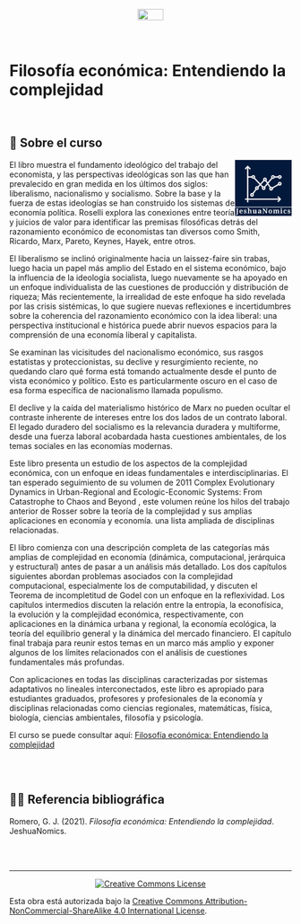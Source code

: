 <p align="center"><img align="center" src="https://github.com/Jeshua-Romero-Guadarrama/Filosofia_economica_entendiendo_la_complejidad/blob/main/docs/images/Filosofia_economica_entendiendo_la_complejidad.png" width="30%" height="30%"></p>

<br/>

# Filosofía económica: Entendiendo la complejidad

<br/>

## 📖 Sobre el curso

<p><img src="https://github.com/Jeshua-Romero-Guadarrama/Econoalgoritmia/blob/Econoalgoritmia/docs/images/logo.png" alt="logo" align="right" width="20%" height="20%">El libro muestra el fundamento ideológico del trabajo del economista, y las perspectivas ideológicas son las que han prevalecido en gran medida en los últimos dos siglos: liberalismo, nacionalismo y socialismo. Sobre la base y la fuerza de estas ideologías se han construido los sistemas de economía política. Roselli explora las conexiones entre teoría y juicios de valor para identificar las premisas filosóficas detrás del razonamiento económico de economistas tan diversos como Smith, Ricardo, Marx, Pareto, Keynes, Hayek, entre otros.</p>

<p>El liberalismo se inclinó originalmente hacia un laissez-faire sin trabas, luego hacia un papel más amplio del Estado en el sistema económico, bajo la influencia de la ideología socialista, luego nuevamente se ha apoyado en un enfoque individualista de las cuestiones de producción y distribución de riqueza; Más recientemente, la irrealidad de este enfoque ha sido revelada por las crisis sistémicas, lo que sugiere nuevas reflexiones e incertidumbres sobre la coherencia del razonamiento económico con la idea liberal: una perspectiva institucional e histórica puede abrir nuevos espacios para la comprensión de una economía liberal y capitalista.</p> 

<p>Se examinan las vicisitudes del nacionalismo económico, sus rasgos estatistas y proteccionistas, su declive y resurgimiento reciente, no quedando claro qué forma está tomando actualmente desde el punto de vista económico y político. Esto es particularmente oscuro en el caso de esa forma específica de nacionalismo llamada populismo.</p>

<p>El declive y la caída del materialismo histórico de Marx no pueden ocultar el contraste inherente de intereses entre los dos lados de un contrato laboral. El legado duradero del socialismo es la relevancia duradera y multiforme, desde una fuerza laboral acobardada hasta cuestiones ambientales, de los temas sociales en las economías modernas.</p>

<p>Este libro presenta un estudio de los aspectos de la complejidad económica, con un enfoque en ideas fundamentales e interdisciplinarias. El tan esperado seguimiento de su volumen de 2011  Complex Evolutionary Dynamics in Urban-Regional and Ecologic-Economic Systems: From Catastrophe to Chaos and Beyond , este volumen reúne los hilos del trabajo anterior de Rosser sobre la teoría de la complejidad y sus amplias aplicaciones en economía y economía. una lista ampliada de disciplinas relacionadas.</p> 

<p>El libro comienza con una descripción completa de las categorías más amplias de complejidad en economía (dinámica, computacional, jerárquica y estructural) antes de pasar a un análisis más detallado. Los dos capítulos siguientes abordan problemas asociados con la complejidad computacional, especialmente los de computabilidad, y discuten el Teorema de incompletitud de Godel con un enfoque en la reflexividad. Los capítulos intermedios discuten la relación entre la entropía, la econofísica, la evolución y la complejidad económica, respectivamente, con aplicaciones en la dinámica urbana y regional, la economía ecológica, la teoría del equilibrio general y la dinámica del mercado financiero. El capítulo final trabaja para reunir estos temas en un marco más amplio y exponer algunos de los límites relacionados con el análisis de cuestiones fundamentales más profundas.</p>

<p>Con aplicaciones en todas las disciplinas caracterizadas por sistemas adaptativos no lineales interconectados, este libro es apropiado para estudiantes graduados, profesores y profesionales de la economía y disciplinas relacionadas como ciencias regionales, matemáticas, física, biología, ciencias ambientales, filosofía y psicología.</p>

El curso se puede consultar aquí: [Filosofía económica: Entendiendo la complejidad](http://filosofiaeconomicaentendiendolacomplejidad.jeshuanomics.com/)

<br/>
<br/>

## ✍🏻 Referencia bibliográfica

Romero, G. J. (2021). *Filosofía económica: Entendiendo la complejidad*. JeshuaNomics.

<br/>
<br/>

___

<p align="center"><a rel="license" href="http://creativecommons.org/licenses/by-nc-sa/4.0/"><img alt="Creative Commons License" style="border-width:0" src="https://mirrors.creativecommons.org/presskit/buttons/88x31/svg/by-nc-sa.eu.svg"/></a></p>Esta obra está autorizada bajo la <a rel="license" href="http://creativecommons.org/licenses/by-nc-sa/4.0/">Creative Commons Attribution-NonCommercial-ShareAlike 4.0 International License</a>.